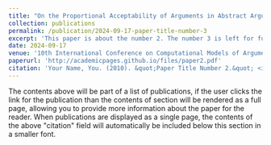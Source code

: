 ```yaml
---
title: "On the Proportional Acceptability of Arguments in Abstract Argumentation"
collection: publications
permalink: /publication/2024-09-17-paper-title-number-3
excerpt: 'This paper is about the number 2. The number 3 is left for future work.'
date: 2024-09-17
venue: '10th International Conference on Computational Models of Argument, COMMA 2024'
paperurl: 'http://academicpages.github.io/files/paper2.pdf'
citation: 'Your Name, You. (2010). &quot;Paper Title Number 2.&quot; <i>Journal 1</i>. 1(2).'
---
```


The contents above will be part of a list of publications, if the user clicks the link for the publication than the contents of section will be rendered as a full page, allowing you to provide more information about the paper for the reader. When publications are displayed as a single page, the contents of the above "citation" field will automatically be included below this section in a smaller font.
